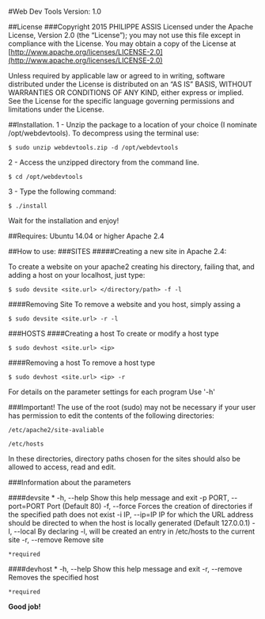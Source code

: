 #Web Dev Tools
Version: 1.0

##License
###Copyright 2015 PHILIPPE ASSIS
Licensed under the Apache License, Version 2.0 (the “License”); you may not use this file except in compliance with the License. You may obtain a copy of the License at [http://www.apache.org/licenses/LICENSE-2.0](http://www.apache.org/licenses/LICENSE-2.0)

Unless required by applicable law or agreed to in writing, software distributed under the License is distributed on an “AS IS” BASIS, WITHOUT WARRANTIES OR CONDITIONS OF ANY KIND, either express or implied. See the License for the specific language governing permissions and limitations under the License.
  
  
##Installation.
1 - Unzip the package to a location of your choice (I nominate /opt/webdevtools).
    To decompress using the terminal use:
    
    $ sudo unzip webdevtools.zip -d /opt/webdevtools     

2 - Access the unzipped directory from the command line.
    
    $ cd /opt/webdevtools

3 - Type the following command:

    $ ./install

Wait for the installation and enjoy!

##Requires:
    Ubuntu 14.04 or higher
    Apache 2.4

##How to use:
###SITES
#####Creating a new site in Apache 2.4:

To create a website on your apache2 creating his directory,
failing that, and adding a host on your localhost, just type:

    $ sudo devsite <site.url> </directory/path> -f -l

####Removing Site
To remove a website and you host, simply assing a
 
    $ sudo devsite <site.url> -r -l

###HOSTS
####Creating a host
To create or modify a host type

    $ sudo devhost <site.url> <ip>

####Removing a host
To remove a host type

    $ sudo devhost <site.url> <ip> -r

For details on the parameter settings for each program Use '-h'

###Important!
The use of the root (sudo) may not be necessary if your user has permission to edit the contents of the following directories:

    /etc/apache2/site-avaliable
    
    /etc/hosts

In these directories, directory paths chosen for the sites should also be allowed to access, read and edit.

###Information about the parameters

####devsite
    <Site Url>* <directory path>
    -h, --help            Show this help message and exit
    -p PORT, --port=PORT  Port (Default 80) 
    -f, --force           Forces the creation of directories if the specified path does not exist
    -i IP, --ip=IP        IP for which the URL address should be directed to when the host is locally generated (Default 127.0.0.1)
    -l, --local           By declaring -l, will be created an entry in /etc/hosts to the current site
    -r, --remove          Remove site
    
    *required

####devhost
    <Site Url>* <Ip>
    -h, --help    Show this help message and exit
    -r, --remove  Removes the specified host
    
    *required


**Good job!**